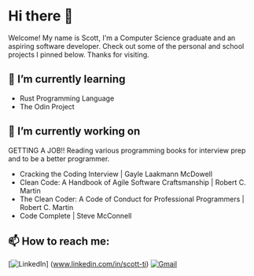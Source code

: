 # Hi there 👋

<!--
**scottti312/scottti312** is a ✨ _special_ ✨ repository because its `README.md` (this file) appears on your GitHub profile.

Here are some ideas to get you started:

- 🔭 I’m currently working on ...
- 🌱 I’m currently learning ...
- 👯 I’m looking to collaborate on ...
- 🤔 I’m looking for help with ...
- 💬 Ask me about ...
- 📫 How to reach me: ...
- 😄 Pronouns: ...
- ⚡ Fun fact: ...
-->

Welcome! My name is Scott, I'm a Computer Science graduate and an aspiring software developer. Check out some of the personal and school projects I pinned below. Thanks for visiting.

## 🌱 I’m currently learning
- Rust Programming Language
- The Odin Project

## 🔭 I’m currently working on
GETTING A JOB!!
Reading various programming books for interview prep and to be a better programmer.
- Cracking the Coding Interview | Gayle Laakmann McDowell
- Clean Code: A Handbook of Agile Software Craftsmanship | Robert C. Martin 
- The Clean Coder: A Code of Conduct for Professional Programmers | Robert C. Martin
- Code Complete | Steve McConnell

## 📫 How to reach me:
[![LinkedIn](https://img.shields.io/badge/LinkedIn-Scott_Ti-informational?style=flat-square&logo=linkedin&logoColor=white)] (www.linkedin.com/in/scott-ti)
[![Gmail](https://img.shields.io/badge/Gmail-scott.ti312@gmail.com-informational?style=flat-square&color=EA4335&logo=gmail&logoColor=white)](mailto:scott.ti312@gmail.com?subject=Hey!)
